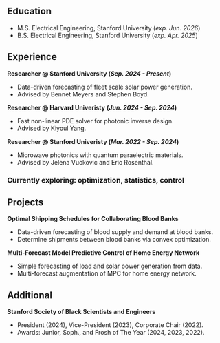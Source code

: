 

## Education		
- M.S. Electrical Engineering, Stanford University (_exp. Jun. 2026_)	 			        		
- B.S. Electrical Engineering, Stanford University (_exp. Apr. 2025_)

## Experience
**Researcher @ Stanford University (_Sep. 2024 - Present_)**
- Data-driven forecasting of fleet scale solar power generation.
- Advised by Bennet Meyers and Stephen Boyd.

**Researcher @ Harvard Univeristy (_Jun. 2024 - Sep. 2024_)**
- Fast non-linear PDE solver for photonic inverse design.
- Advised by Kiyoul Yang.

**Researcher @ Stanford Univeristy (_Mar. 2022 - Sep. 2024_)**
- Microwave photonics with quantum paraelectric materials. 
- Advised by Jelena Vuckovic and Eric Rosenthal.

### Currently exploring: optimization, statistics, control

##  Projects
**Optimal Shipping Schedules for Collaborating Blood Banks**
- Data-driven forecasting of blood supply and demand at blood banks.
- Determine shipments between blood banks via convex optimization.

**Multi-Forecast Model Predictive Control of Home Energy Network**
- Simple forecasting of load and solar power generation from data.
- Multi-forecast augmentation of MPC for home energy network.

## Additional
**Stanford Society of Black Scientists and Engineers** 
- President (2024), Vice-President (2023), Corporate Chair (2022). 
- Awards: Junior, Soph., and Frosh of The Year (2024, 2023, 2022).
